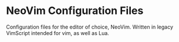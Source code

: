 # NeoVim Configuration Files
Configuration files for the editor of choice, NeoVim. Written in legacy VimScript intended for vim, as well as Lua.
